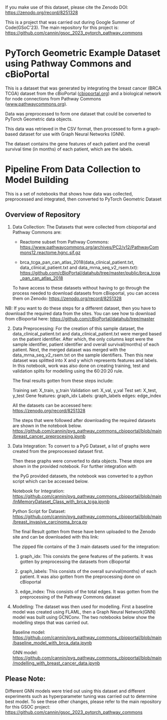 If you make use of this dataset, please cite the Zenodo DOI: https://zenodo.org/record/8251328

This is a project that was carried out during Google Summer of Code(GSoC'23). The main repository for this project is: https://github.com/cannin/gsoc_2023_pytorch_pathway_commons

# PyTorch Geometric Example Dataset using Pathway Commons and cBioPortal

This is a dataset that was generated by integrating the breast cancer (BRCA TCGA) dataset from the cBioPortal ([cbioportal.org](https://www.cbioportal.org/)) and a biological network 
for node connections from Pathway Commons (www.pathwaycommons.org).
      
Data was preprocessed to form one dataset that could be converted to PyTorch Geometric data objects.

This data was retrieved in the CSV format, then processed to form a graph-based dataset for use with Graph Neural Networks (GNN).

The dataset contains the gene features of each patient and the overall survival time (in months) of each patient, which are the labels.

#  Pipeline From Data Collection to Model Building

This is a set of notebooks that shows how data was collected, preprocessed and integrated, then converted to PyTorch Geometric Dataset

## Overview of Repository
1. Data Collection: The Datasets that were collected from cbioportal and Pathway Commons are:
   
   - Reactome subset from Pathway Commons: https://www.pathwaycommons.org/archives/PC2/v12/PathwayCommons12.reactome.hgnc.sif.gz
     
   - brca_tcga_pan_can_atlas_2018(data_clinical_patient.txt, data_clinical_patient.txt and data_mrna_seq_v2_rsem.txt): 
     https://github.com/cBioPortal/datahub/tree/master/public/brca_tcga_pan_can_atlas_2018
     
   To have access to these datasets without having to go through the process needed to download datasets from cBioportal, you can access 
   them on Zenodo: https://zenodo.org/record/8251328

NB: If you want to do these steps for a different dataset, then you have to download the required data from the sites. You can see how to download from cBioportal here: https://github.com/cBioPortal/datahub/tree/master

2. Data Preprocessing: For the creation of this sample dataset, the data_clinical_patient.txt and data_clinical_patient.txt were merged based on the patient identifier.
   After which, the only columns kept were the sample identifier, patient identifier and overall survival(months) of each patient.
   Next, the merged dataset was merged with the data_mrna_seq_v2_rsem.txt on the sample identifiers. 
   Then this new dataset was splitted into X and y which represents features and labels.
   In this notebook, work was also done on creating training, test and validation splits for modelling using the 60:20:20 rule.

   The final results gotten from these steps include:

   Training set: X_train, y_train
   Validation set: X_val, y_val
   Test set: X_test, y_test
   Gene features: graph_idx
   Labels: graph_labels
   edges: edge_index

   All the datasets can be accessed here: https://zenodo.org/record/8251328

   The steps that were followed after downloading the required datasets are shown in the notebook below.
   https://github.com/cannin/pyg_pathway_commons_cbioportal/blob/main/breast_cancer_preprocesing.ipynb

3. Data Integration: To convert to a PyG Dataset, a list of graphs were created from the preprocessed dataset first.
   
    Then these graphs were converted to data objects. These steps are shown in the provided notebook. For further integration with

    the PyG provided datasets, the notebook was converted to a python script which can be accessed below.

    Notebook for Integration: https://github.com/cannin/pyg_pathway_commons_cbioportal/blob/main/InMemoryDataset_Class_with_brca_tcga.ipynb
   
    Python Script for Dataset: https://github.com/cannin/pyg_pathway_commons_cbioportal/blob/main/breast_invasive_carcinoma_brca.py
   
    The final Result gotten from these have benn uploaded to the Zenodo site and can be downloaded with this link: 

    The zipped file contains of the 3 main datasets used for the integration:

    1. graph_idx: This consists the gene features of the patients. It was gotten by preprocessing the datasets from cBioportal
       
    2. graph_labels: This consists of the overall survival(months) of each patient. It was also gotten from the preprocessing done on cBioportal
       
    3. edge_index: This consists of the total edges. It was gotten from the preprocessing of the Pathway Commons dataset
  
4. Modelling: The dataset was then used for modelling. First a baseline model was created using FLAML, then a Graph Neural Network(GNN) model was built using GCNConv.
   The two notebooks below show the modelling steps that was carried out.

   Baseline model: https://github.com/cannin/pyg_pathway_commons_cbioportal/blob/main/baseline_model_with_brca_data.ipynb

   GNN model: https://github.com/cannin/pyg_pathway_commons_cbioportal/blob/main/modelling_with_breast_cancer_data.ipynb

## Please Note:
   Different GNN models were tried out using this dataset and different experiments such as hyperparameter tuning was carried out to determine best model. To see these other changes,
   please refer to the main repository for this GSOC project: https://github.com/cannin/gsoc_2023_pytorch_pathway_commons

